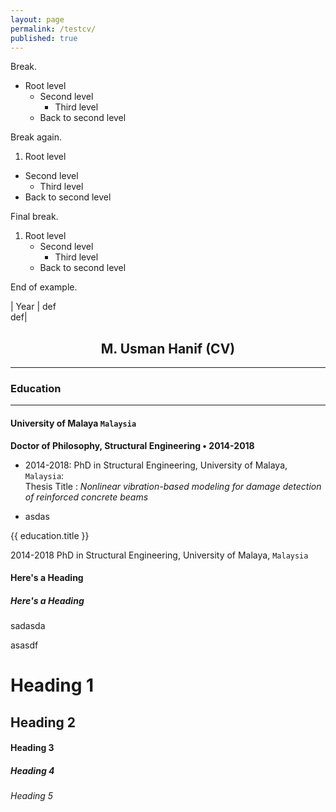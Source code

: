 ```yaml
---
layout: page
permalink: /testcv/
published: true
---
```



Break.

* Root level
  * Second level
    * Third level
  * Back to second level

Break again.

1. Root level
  * Second level
    * Third level
  * Back to second level

Final break.

1. Root level
   * Second level
     * Third level
   * Back to second level

End of example.



| Year | def <br> def|


<h2 style="text-align: center;"> M. Usman Hanif (CV) </h2>



--------

### Education

------

#### **University of Malaya `Malaysia`**
  **Doctor of Philosophy, Structural Engineering • 2014-2018**
- 2014-2018: PhD in Structural Engineering, University of Malaya, `Malaysia`:
\
    Thesis Title : *Nonlinear vibration-based modeling for damage detection of reinforced concrete beams*

* asdas

<div class="section-title">
        {{ education.title }}
    </div>

2014-2018   PhD in Structural Engineering, University of Malaya, `Malaysia`

#### Here's a Heading
##### Here's a Heading
sadasda

asasdf


# Heading 1
## Heading 2
#### Heading 3
##### Heading 4
###### Heading 5